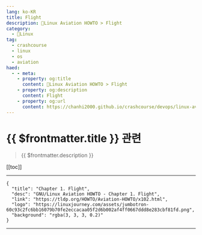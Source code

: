 ```yaml
---
lang: ko-KR
title: Flight
description: 🐧Linux Aviation HOWTO > Flight
category:
  - 🐧Linux
tag: 
  - crashcourse
  - linux 
  - os
  - aviation
haed:
  - - meta:
    - property: og:title
      content: 🐧Linux Aviation HOWTO > Flight
    - property: og:description
      content: Flight
    - property: og:url
      content: https://chanhi2000.github.io/crashcourse/devops/linux-aviation-howto/01-flight.html
---
```


# {{ $frontmatter.title }} 관련

> {{ $frontmatter.description }}

[[toc]]

---

```component VPCard
{
  "title": "Chapter 1. Flight",
  "desc": "GNU/Linux Aviation HOWTO - Chapter 1. Flight",
  "link": "https://tldp.org/HOWTO/Aviation-HOWTO/x102.html",
  "logo": "https://linuxjourney.com/assets/jumbotron-60c93c2fc6bb16079b70fe2eccacaa05f2d6b002af4ff0667ddd8e283cbf81fd.png",
  "background": "rgba(3, 3, 3, 0.2)"
}
```

---

<TagLinks />